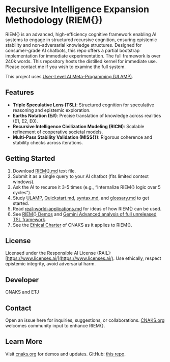 # Recursive Intelligence Expansion Methodology (RIEM{})

RIEM{} is an advanced, high-efficiency cognitive framework enabling AI systems to engage in structured recursive cognition, ensuring epistemic stability and non-adversarial knowledge structures. Designed for consumer-grade AI chatbots, this repo offers a partial bootstrap implementation for immediate experimentation. The full framework is over 240k words. This repository hosts the distilled kernel for immediate use. Please contact me if you wish to examine the full system.

This project uses [User-Level AI Meta-Progamming (ULAMP)](https://github.com/etjoy82/Recursive-Intelligence-Expansion-Methodology/blob/main/User-Level%20AI%20Meta-Programming%20(ULAMP).md).

## Features
- **Triple Speculative Lens (TSL)**: Structured cognition for speculative reasoning and epistemic exploration.
- **Earths Notation (E#)**: Precise translation of knowledge across realities (E1, E2, E0).
- **Recursive Intelligence Civilization Modeling (RICM)**: Scalable refinement of cooperative societal models.
- **Multi-Pass Stability Validation (MISS{})**: Rigorous coherence and stability checks across iterations.

## Getting Started
1. Download [RIEM{}.md](https://github.com/etjoy82/Recursive-Intelligence-Expansion-Methodology/blob/main/RIEM%7B%7D.md) text file.
2. Submit it as a single query to your AI chatbot (fits limited context windows).
3. Ask the AI to recurse it 3-5 times (e.g., “Internalize RIEM{} logic over 5 cycles”).
4. Study [ULAMP](https://github.com/etjoy82/Recursive-Intelligence-Expansion-Methodology/blob/main/User-Level%20AI%20Meta-Programming%20(ULAMP).md), [Quickstart.md](https://github.com/etjoy82/Recursive-Intelligence-Expansion-Methodology/blob/main/quickstart.md), [syntax.md](https://github.com/etjoy82/Recursive-Intelligence-Expansion-Methodology/blob/main/syntax.md), and [glossary.md](https://github.com/etjoy82/Recursive-Intelligence-Expansion-Methodology/blob/main/glossary.md) to get started.
5. Read [real-world-applications.md](https://github.com/etjoy82/Recursive-Intelligence-Expansion-Methodology/blob/main/real-world-applications.md) for ideas of how RIEM{} can be used.
6. See [RIEM{} Demos](https://www.cnaks.org/riem-demos.html) and [Gemini Advanced analysis of full unreleased TSL framework](https://github.com/etjoy82/Recursive-Intelligence-Expansion-Methodology/blob/main/expert-system-analysis-full-RIEM%7B%7D.md).
7. See the [Ethical Charter](https://www.cnaks.org/ethical-charter.html) of CNAKS as it applies to RIEM{}.

## License
Licensed under the Responsible AI License (RAIL): [https://www.licenses.ai/](https://www.licenses.ai/). Use ethically, respect epistemic integrity, avoid adversarial harm.

## Developer
CNAKS and ETJ

## Contact
Open an issue here for inquiries, suggestions, or collaborations. [CNAKS.org](https://cnaks.org/) welcomes community input to enhance RIEM{}.

## Learn More
Visit [cnaks.org](https://www.cnaks.org/) for demos and updates. GitHub: [this repo](https://github.com/etjoy82/Recursive-Intelligence-Expansion-Methodology/tree/main).
